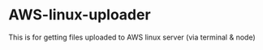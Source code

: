 # AWS-linux-uploader
This  is  for getting files uploaded to AWS  linux server (via terminal &amp; node)
